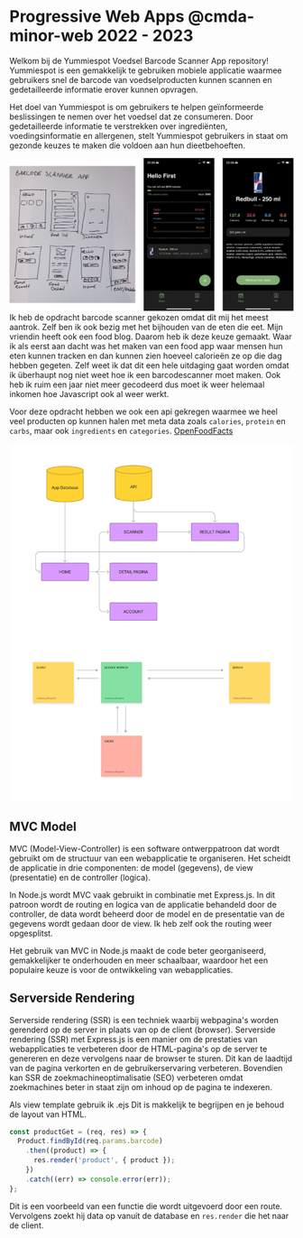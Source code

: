 # Progressive Web Apps @cmda-minor-web 2022 - 2023

Welkom bij de Yummiespot Voedsel Barcode Scanner App repository! Yummiespot is een gemakkelijk te gebruiken mobiele applicatie waarmee gebruikers snel de barcode van voedselproducten kunnen scannen en gedetailleerde informatie erover kunnen opvragen.

Het doel van Yummiespot is om gebruikers te helpen geïnformeerde beslissingen te nemen over het voedsel dat ze consumeren. Door gedetailleerde informatie te verstrekken over ingrediënten, voedingsinformatie en allergenen, stelt Yummiespot gebruikers in staat om gezonde keuzes te maken die voldoen aan hun dieetbehoeften.

![intro image](https://github.com/wongsrila/barcode-scanner/blob/8f9c65c738c3cab907aa19a736febb00d200e65a/assets/images/barcode-scanner-app-home-image.png)
Ik heb de opdracht barcode scanner gekozen omdat dit mij het meest aantrok. Zelf ben ik ook bezig met het bijhouden van de eten die eet. Mijn vriendin heeft ook een food blog. Daarom heb ik deze keuze gemaakt. Waar ik als eerst aan dacht was het maken van een food app waar mensen hun eten kunnen tracken en dan kunnen zien hoeveel calorieën ze op die dag hebben gegeten. Zelf weet ik dat dit een hele uitdaging gaat worden omdat ik überhaupt nog niet weet hoe ik een barcodescanner moet maken. Ook heb ik ruim een jaar niet meer gecodeerd dus moet ik weer helemaal inkomen hoe Javascript ook al weer werkt.

Voor deze opdracht hebben we ook een api gekregen waarmee we heel veel producten op kunnen halen met meta data zoals `calories`, `protein` en `carbs`, maar ook `ingredients` en `categories`. [OpenFoodFacts](https://openfoodfacts.github.io/api-documentation/)

![DIAGRAMMEN](./public/images/DIAGRAM_PWA.png)

## MVC Model

MVC (Model-View-Controller) is een software ontwerppatroon dat wordt gebruikt om de structuur van een webapplicatie te organiseren. Het scheidt de applicatie in drie componenten: de model (gegevens), de view (presentatie) en de controller (logica).

In Node.js wordt MVC vaak gebruikt in combinatie met Express.js. In dit patroon wordt de routing en logica van de applicatie behandeld door de controller, de data wordt beheerd door de model en de presentatie van de gegevens wordt gedaan door de view. Ik heb zelf ook the routing weer opgesplitst.

Het gebruik van MVC in Node.js maakt de code beter georganiseerd, gemakkelijker te onderhouden en meer schaalbaar, waardoor het een populaire keuze is voor de ontwikkeling van webapplicaties.

## Serverside Rendering

Serverside rendering (SSR) is een techniek waarbij webpagina's worden gerenderd op de server in plaats van op de client (browser). Serverside rendering (SSR) met Express.js is een manier om de prestaties van webapplicaties te verbeteren door de HTML-pagina's op de server te genereren en deze vervolgens naar de browser te sturen. Dit kan de laadtijd van de pagina verkorten en de gebruikerservaring verbeteren. Bovendien kan SSR de zoekmachineoptimalisatie (SEO) verbeteren omdat zoekmachines beter in staat zijn om inhoud op de pagina te indexeren.

Als view template gebruik ik .ejs Dit is makkelijk te begrijpen en je behoud de layout van HTML.

```javascript
const productGet = (req, res) => {
  Product.findById(req.params.barcode)
    .then((product) => {
      res.render('product', { product });
    })
    .catch((err) => console.error(err));
};
```

Dit is een voorbeeld van een functie die wordt uitgevoerd door een route. Vervolgens zoekt hij data op vanuit de database en `res.render` die het naar de client.
